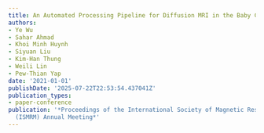 ```yaml
---
title: An Automated Processing Pipeline for Diffusion MRI in the Baby Connectome Project
authors:
- Ye Wu
- Sahar Ahmad
- Khoi Minh Huynh
- Siyuan Liu
- Kim-Han Thung
- Weili Lin
- Pew-Thian Yap
date: '2021-01-01'
publishDate: '2025-07-22T22:53:54.437041Z'
publication_types:
- paper-conference
publication: '*Proceedings of the International Society of Magnetic Resonance in Medicine
  (ISMRM) Annual Meeting*'
---
```

